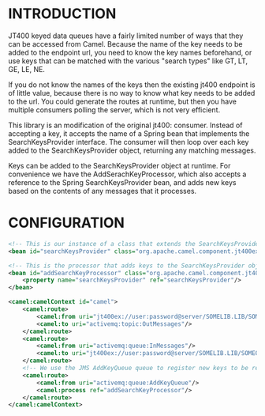 INTRODUCTION
============

JT400 keyed data queues have a fairly limited number of ways that they can be accessed from Camel. Because the name of
the key needs to be added to the endpoint url, you need to know the key names beforehand, or use keys that can
be matched with the various "search types" like GT, LT, GE, LE, NE.

If you do not know the names of the keys then the existing jt400 endpoint is of little value, because there is no way
to know what key needs to be added to the url. You could generate the routes at runtime, but then you have multiple
consumers polling the server, which is not very efficient.

This library is an modification of the original jt400: consumer. Instead of accepting a key, it accepts the name
of a Spring bean that implements the SearchKeysProvider interface. The consumer will then loop over each key added
to the SearchKeysProvider object, returning any matching messages.

Keys can be added to the SearchKeysProvider object at runtime. For convenience we have the AddSerachKeyProcessor,
which also accepts a reference to the Spring SearchKeysProvider bean, and adds new keys based on the contents
of any messages that it processes.

CONFIGURATION
=============
```xml
<!-- This is our instance of a class that extends the SearchKeysProvider interface -->
<bean id="searchKeysProvider" class="org.apache.camel.component.jt400ex.SearchKeysProviderImpl"/>

<!-- This is the processor that adds keys to the SearchKeysProvider object -->
<bean id="addSearchKeyProcessor" class="org.apache.camel.component.jt400ex.AddSearchKeyProcessor">
    <property name="searchKeysProvider" ref="searchKeysProvider"/>
</bean>

<camel:camelContext id="camel">
    <camel:route>
        <camel:from uri="jt400ex://user:password@server/SOMELIB.LIB/SOMEQUEUE.DTAQ?keyed=true&amp;searchKeysProvider=searchKeysProvider"/>
        <camel:to uri="activemq:topic:OutMessages"/>
    </camel:route>
    <camel:route>
        <camel:from uri="activemq:queue:InMessages"/>
        <camel:to uri="jt400ex://user:password@server/SOMELIB.LIB/SOMEQUEUE.DTAQ?keyed=true"/>
    </camel:route>
    <!-- We use the JMS AddKeyQueue queue to register new keys to be removed from the JT400 keyed data queue -->
    <camel:route>
        <camel:from uri="activemq:queue:AddKeyQueue"/>
        <camel:process ref="addSearchKeyProcessor"/>
    </camel:route>
</camel:camelContext>
```